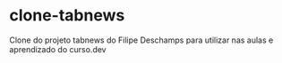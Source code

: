 # clone-tabnews

Clone do projeto tabnews do Filipe Deschamps para utilizar nas aulas e aprendizado do curso.dev
